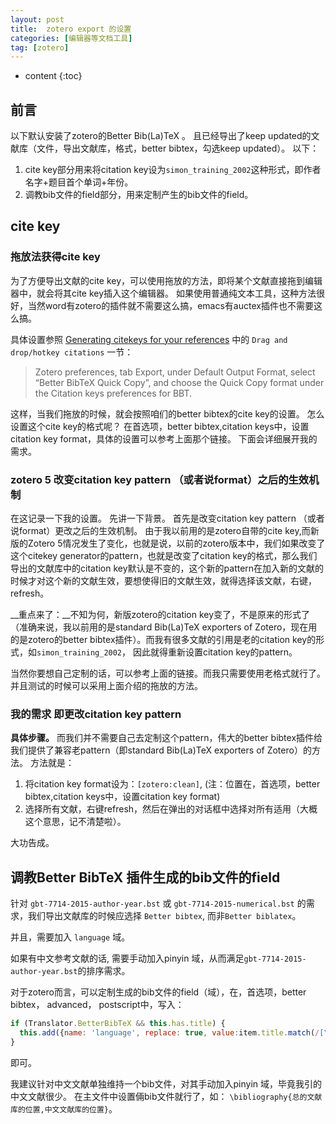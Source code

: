 ```yaml
---
layout: post
title:  zotero export 的设置
categories: [编辑器等文档工具]
tag: [zotero]
---
```


* content
{:toc}

## 前言
以下默认安装了zotero的Better Bib(La)TeX 。
且已经导出了keep updated的文献库（文件，导出文献库，格式，better bibtex，勾选keep updated）。
以下：
1. cite key部分用来将citation key设为`simon_training_2002`这种形式，即作者名字+题目首个单词+年份。
1. 调教bib文件的field部分，用来定制产生的bib文件的field。

## cite key
### 拖放法获得cite key
为了方便导出文献的cite key，可以使用拖放的方法，即将某个文献直接拖到编辑器中，就会将其cite key插入这个编辑器。
如果使用普通纯文本工具，这种方法很好，当然word有zotero的插件就不需要这么搞，emacs有auctex插件也不需要这么搞。

具体设置参照 [Generating citekeys for your references](https://retorque.re/zotero-better-bibtex/citation-keys/)
中的 `Drag and drop/hotkey citations` 一节：
>Zotero preferences, tab Export, under Default Output Format, select “Better BibTeX Quick Copy”, and choose the Quick Copy format under the Citation keys preferences for BBT.

这样，当我们拖放的时候，就会按照咱们的better bibtex的cite key的设置。
怎么设置这个cite key的格式呢？
在首选项，better bibtex,citation keys中，设置citation key format，具体的设置可以参考上面那个链接。 下面会详细展开我的需求。

### zotero 5 改变citation key pattern （或者说format）之后的生效机制
在这记录一下我的设置。
先讲一下背景。 
首先是改变citation key pattern （或者说format）更改之后的生效机制。
由于我以前用的是zotero自带的cite key,而新版的Zotero 5情况发生了变化，也就是说，以前的zotero版本中，我们如果改变了这个citekey generator的pattern，也就是改变了citation key的格式，那么我们导出的文献库中的citation key默认是不变的，这个新的pattern在加入新的文献的时候才对这个新的文献生效，要想使得旧的文献生效，就得选择该文献，右键，refresh。

__重点来了：__不知为何，新版zotero的citation key变了，不是原来的形式了（准确来说，我以前用的是standard Bib(La)TeX exporters of Zotero，现在用的是zotero的better bibtex插件）。而我有很多文献的引用是老的citation key的形式，如`simon_training_2002`， 因此就得重新设置citation key的pattern。

当然你要想自己定制的话，可以参考上面的链接。而我只需要使用老格式就行了。
并且测试的时候可以采用上面介绍的拖放的方法。

### 我的需求 即更改citation key pattern
__具体步骤。__
而我们并不需要自己去定制这个pattern，伟大的better bibtex插件给我们提供了兼容老pattern（即standard Bib(La)TeX exporters of Zotero）的方法。
方法就是：
1. 将citation key format设为：`[zotero:clean]`, (注：位置在，首选项，better bibtex,citation keys中，设置citation key format)
2. 选择所有文献，右键refresh，然后在弹出的对话框中选择对所有适用（大概这个意思，记不清楚啦）。

大功告成。

## 调教Better BibTeX 插件生成的bib文件的field
针对 `gbt-7714-2015-author-year.bst` 或 `gbt-7714-2015-numerical.bst` 的需求，我们导出文献库的时候应选择 `Better bibtex`, 而非`Better biblatex`。

并且，需要加入 `language` 域。

如果有中文参考文献的话, 需要手动加入pinyin 域，从而满足`gbt-7714-2015-author-year.bst`的排序需求。

对于zotero而言，可以定制生成的bib文件的field（域），在，首选项，better bibtex， advanced， postscript中，写入：
```javascript
if (Translator.BetterBibTeX && this.has.title) {
  this.add({name: 'language', replace: true, value:item.title.match(/[\u4E00-\u9FA5]/) ? 'cn' : 'en'})
}
```
即可。

我建议针对中文文献单独维持一个bib文件，对其手动加入pinyin 域，毕竟我引的中文文献很少。
在主文件中设置倆bib文件就行了，如： `\bibliography{总的文献库的位置,中文文献库的位置}`。